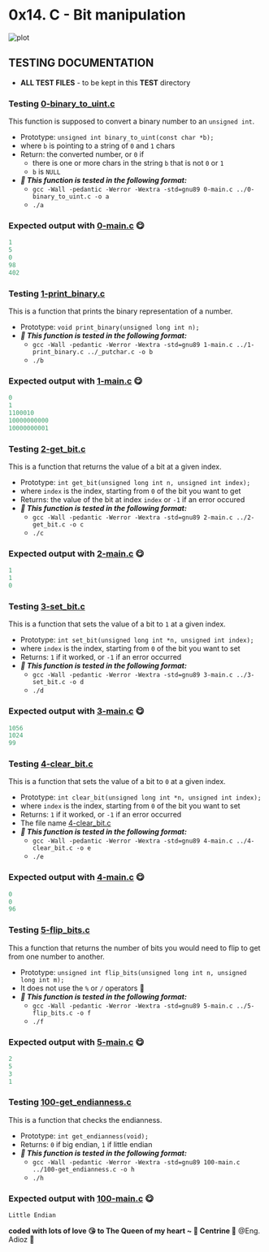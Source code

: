 # 0x14. C - Bit manipulation

![plot](./test/bitwise.png)

## TESTING DOCUMENTATION

* **ALL TEST FILES** - to be kept in this **TEST** directory

### Testing [0-binary_to_uint.c](../0-binary_to_uint.c)

This function is supposed to convert a binary number to an ```unsigned int```.

* Prototype: ```unsigned int binary_to_uint(const char *b);```
* where ```b``` is pointing to a string of ```0``` and ```1``` chars
* Return: the converted number, or ```0``` if
  * there is one or more chars in the string ```b``` that is not ```0``` or ```1```
  * ```b``` is ```NULL```
* ***🧐 This function is tested in the following format:***
  * ```gcc -Wall -pedantic -Werror -Wextra -std=gnu89 0-main.c ../0-binary_to_uint.c -o a```
  * ```./a```

### Expected output with [0-main.c](./0-main.c) 😋

```C
1
5
0
98
402
```

### Testing [1-print_binary.c](./1-print_binary.c)

This is  a function that prints the binary representation of a number.

* Prototype: ```void print_binary(unsigned long int n);```
* ***🧐 This function is tested in the following format:***
  * ```gcc -Wall -pedantic -Werror -Wextra -std=gnu89 1-main.c ../1-print_binary.c ../_putchar.c -o b```
  * ```./b```

### Expected output with [1-main.c](./1-main.c) 😋

```C
0
1
1100010
10000000000
10000000001
```

### Testing [2-get_bit.c](../2-get_bit.c)

This is a function that returns the value of a bit at a given index.

* Prototype: ```int get_bit(unsigned long int n, unsigned int index);```
* where ```index``` is the index, starting from ```0``` of the bit you want to get
* Returns: the value of the bit at index ```index``` or ```-1``` if an error occured
* ***🧐 This function is tested in the following format:***
  * ```gcc -Wall -pedantic -Werror -Wextra -std=gnu89 2-main.c ../2-get_bit.c -o c```
  * ```./c```

### Expected output with [2-main.c](./2-main.c) 😋

```C
1
1
0
```

### Testing [3-set_bit.c](../3-set_bit.c)

This is a function that sets the value of a bit to ```1``` at a given index.

* Prototype: ```int set_bit(unsigned long int *n, unsigned int index);```
* where ```index``` is the index, starting from ```0``` of the bit you want to set
* Returns: ```1``` if it worked, or ```-1``` if an error occurred
* ***🧐 This function is tested in the following format:***
  * ```gcc -Wall -pedantic -Werror -Wextra -std=gnu89 3-main.c ../3-set_bit.c -o d```
  * ```./d```

### Expected output with [3-main.c](./3-main.c) 😋

```C
1056
1024
99
```

### Testing [4-clear_bit.c](../4-clear_bit.c)

This is a function that sets the value of a bit to ```0``` at a given index.

* Prototype: ```int clear_bit(unsigned long int *n, unsigned int index);```
* where ```index``` is the index, starting from ```0``` of the bit you want to set
* Returns: ```1``` if it worked, or ```-1``` if an error occurred
* The file name [4-clear_bit.c](./4-clear_bit.c)
* ***🧐 This function is tested in the following format:***
  * ```gcc -Wall -pedantic -Werror -Wextra -std=gnu89 4-main.c ../4-clear_bit.c -o e```
  * ```./e```

### Expected output with [4-main.c](./4-main.c) 😋

```C
0
0
96
```

### Testing [5-flip_bits.c](../5-flip_bits.c)

This a function that returns the number of bits you would need to flip to get from one number to another.

* Prototype: ```unsigned int flip_bits(unsigned long int n, unsigned long int m);```
* It does not use the ```%``` or ```/``` operators 🥴
* ***🧐 This function is tested in the following format:***
  * ```gcc -Wall -pedantic -Werror -Wextra -std=gnu89 5-main.c ../5-flip_bits.c -o f```
  * ```./f```

### Expected output with [5-main.c](../5-main.c) 😋

```C
2
5
3
1
```

### Testing [100-get_endianness.c](../100-get_endianness.c)

This is a function that checks the endianness.

* Prototype: ```int get_endianness(void);```
* Returns: ```0``` if big endian, ```1``` if little endian
* ***🧐 This function is tested in the following format:***
  * ```gcc -Wall -pedantic -Werror -Wextra -std=gnu89 100-main.c ../100-get_endianness.c -o h```
  * ```./h```

### Expected output with [100-main.c](./100-main.c) 😋

```C
Little Endian
```

**coded with lots of love 😘 to The Queen of my heart ~ 🥰 Centrine 🥰**
@Eng. Adioz 👻
